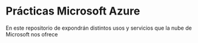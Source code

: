 # Prácticas Microsoft Azure

En este repositorio de expondrán distintos usos y servicios que la nube de Microsoft nos ofrece

